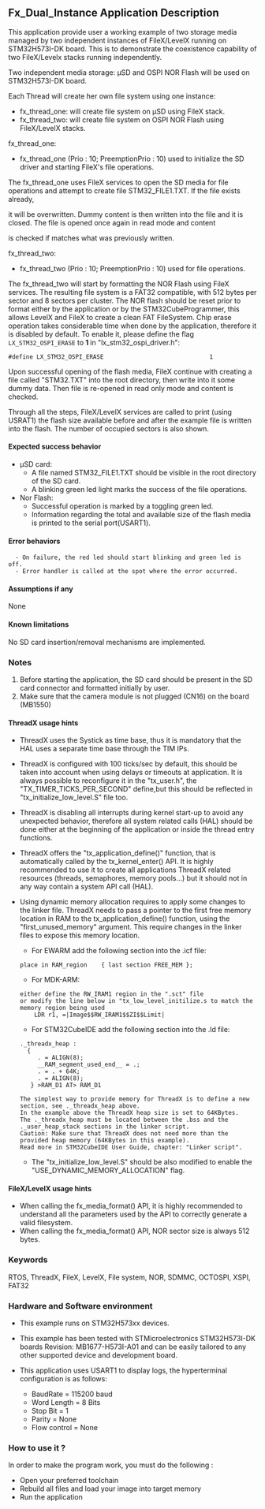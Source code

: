 
##  <b>Fx_Dual_Instance Application Description</b>

This application provide user a working example of two storage media managed by two independent instances of FileX/LevelX running on STM32H573I-DK board.
This is to demonstrate the coexistence capability of two FileX/Levelx stacks running independently.

Two independent media storage: µSD and OSPI NOR Flash will be used on STM32H573I-DK board.

Each Thread will create her own file system using one instance:

  - fx_thread_one: will create file system on µSD using FileX stack.
  - fx_thread_two: will create file system on OSPI NOR Flash using FileX/LevelX stacks.

fx_thread_one:

  - fx_thread_one (Prio : 10; PreemptionPrio : 10) used to initialize the SD driver and starting FileX's file operations.

The fx_thread_one uses FileX services to open the SD media for file operations and attempt to create file STM32_FILE1.TXT. If the file exists already,

it will be overwritten. Dummy content is then written into the file and it is closed. The file is opened once again in read mode and content

is checked if matches what was previously written.

fx_thread_two:

  - fx_thread_two (Prio : 10; PreemptionPrio : 10) used for file operations.

The fx_thread_two will start by formatting the NOR Flash using FileX services. The resulting file system is a FAT32 compatible, with 512 bytes per sector and 8 sectors per cluster.
The NOR flash should be reset prior to format either by the application or by the STM32CubeProgrammer, this allows LevelX and FileX to create a clean FAT FileSystem. Chip erase operation takes considerable time when done by the application, therefore it is disabled by default.
To enable it, please define  the flag  ``LX_STM32_OSPI_ERASE`` to <b> 1 </b> in "lx_stm32_ospi_driver.h":
````
#define LX_STM32_OSPI_ERASE                              1
````

Upon successful opening of the flash media, FileX continue with creating a file called "STM32.TXT" into the root directory, then write into it some dummy data. Then file is re-opened in read only mode and content is checked.

Through all the steps, FileX/LevelX services are called to print (using USRAT1) the flash size available before and after the example file is written into the flash. The number of occupied sectors is also shown.

#### <b>Expected success behavior</b>

- µSD card:
  - A file named STM32_FILE1.TXT should be visible in the root directory of the SD card.
  - A blinking green led light marks the success of the file operations.
- Nor Flash:
  - Successful operation is marked by a toggling green led.
  - Information regarding the total and available size of the flash media is printed to the serial port(USART1).

#### <b> Error behaviors</b>

      - On failure, the red led should start blinking and green led is off.
      - Error handler is called at the spot where the error occurred.


#### <b>Assumptions if any</b>
None

#### <b>Known limitations</b>

No SD card insertion/removal mechanisms are implemented.

### <b>Notes</b>

1. Before starting the application, the SD card should be present in the SD card connector and formatted initially by user.
2. Make sure that the camera module is not plugged (CN16) on the board (MB1550)

#### <b>ThreadX usage hints</b>

 - ThreadX uses the Systick as time base, thus it is mandatory that the HAL uses a separate time base through the TIM IPs.
 - ThreadX is configured with 100 ticks/sec by default, this should be taken into account when using delays or timeouts at application. It is always possible to reconfigure it in the "tx_user.h", the "TX_TIMER_TICKS_PER_SECOND" define,but this should be reflected in "tx_initialize_low_level.S" file too.
 - ThreadX is disabling all interrupts during kernel start-up to avoid any unexpected behavior, therefore all system related calls (HAL) should be done either at the beginning of the application or inside the thread entry functions.
 - ThreadX offers the "tx_application_define()" function, that is automatically called by the tx_kernel_enter() API.
   It is highly recommended to use it to create all applications ThreadX related resources (threads, semaphores, memory pools...)  but it should not in any way contain a system API call (HAL).
 - Using dynamic memory allocation requires to apply some changes to the linker file.
   ThreadX needs to pass a pointer to the first free memory location in RAM to the tx_application_define() function,
   using the "first_unused_memory" argument.
   This require changes in the linker files to expose this memory location.
    + For EWARM add the following section into the .icf file:
     ```
	 place in RAM_region    { last section FREE_MEM };
	 ```
    + For MDK-ARM:
	```
    either define the RW_IRAM1 region in the ".sct" file
    or modify the line below in "tx_low_level_initilize.s to match the memory region being used
        LDR r1, =|Image$$RW_IRAM1$$ZI$$Limit|
	```
    + For STM32CubeIDE add the following section into the .ld file:
	```
    ._threadx_heap :
      {
         . = ALIGN(8);
         __RAM_segment_used_end__ = .;
         . = . + 64K;
         . = ALIGN(8);
       } >RAM_D1 AT> RAM_D1
	```

       The simplest way to provide memory for ThreadX is to define a new section, see ._threadx_heap above.
       In the example above the ThreadX heap size is set to 64KBytes.
       The ._threadx_heap must be located between the .bss and the ._user_heap_stack sections in the linker script.
       Caution: Make sure that ThreadX does not need more than the provided heap memory (64KBytes in this example).
       Read more in STM32CubeIDE User Guide, chapter: "Linker script".

    + The "tx_initialize_low_level.S" should be also modified to enable the "USE_DYNAMIC_MEMORY_ALLOCATION" flag.


#### <b>FileX/LevelX usage hints</b>

- When calling the fx_media_format() API, it is highly recommended to understand all the parameters used by the API to correctly generate a valid filesystem.
- When calling the fx_media_format() API, NOR sector size is always 512 bytes.


### <b>Keywords</b>

RTOS, ThreadX, FileX, LevelX, File system, NOR, SDMMC, OCTOSPI, XSPI, FAT32

### <b>Hardware and Software environment</b>

  - This example runs on STM32H573xx devices.
  - This example has been tested with STMicroelectronics STM32H573I-DK  boards Revision: MB1677-H573I-A01
    and can be easily tailored to any other supported device and development board.

  - This application uses USART1 to display logs, the hyperterminal configuration is as follows:
      - BaudRate = 115200 baud
      - Word Length = 8 Bits
      - Stop Bit = 1
      - Parity = None
      - Flow control = None

### <b>How to use it ?</b>

In order to make the program work, you must do the following :

  - Open your preferred toolchain
  - Rebuild all files and load your image into target memory
  - Run the application
